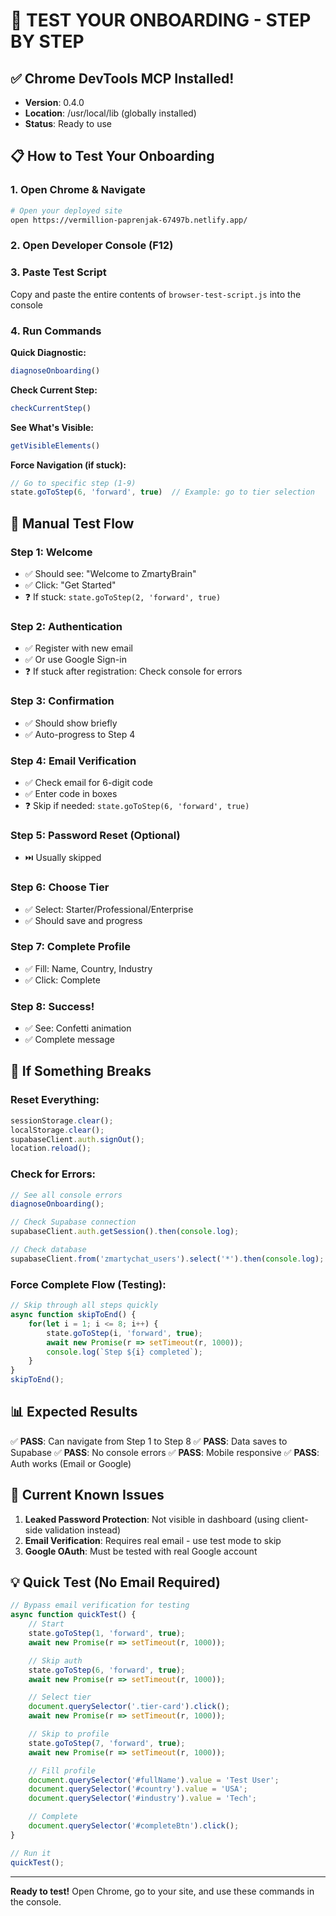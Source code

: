 # 🚀 TEST YOUR ONBOARDING - STEP BY STEP

## ✅ Chrome DevTools MCP Installed!
- **Version**: 0.4.0
- **Location**: /usr/local/lib (globally installed)
- **Status**: Ready to use

## 📋 How to Test Your Onboarding

### 1. Open Chrome & Navigate
```bash
# Open your deployed site
open https://vermillion-paprenjak-67497b.netlify.app/
```

### 2. Open Developer Console (F12)

### 3. Paste Test Script
Copy and paste the entire contents of `browser-test-script.js` into the console

### 4. Run Commands

**Quick Diagnostic:**
```javascript
diagnoseOnboarding()
```

**Check Current Step:**
```javascript
checkCurrentStep()
```

**See What's Visible:**
```javascript
getVisibleElements()
```

**Force Navigation (if stuck):**
```javascript
// Go to specific step (1-9)
state.goToStep(6, 'forward', true)  // Example: go to tier selection
```

## 🧪 Manual Test Flow

### Step 1: Welcome
- ✅ Should see: "Welcome to ZmartyBrain"
- ✅ Click: "Get Started"
- ❓ If stuck: `state.goToStep(2, 'forward', true)`

### Step 2: Authentication
- ✅ Register with new email
- ✅ Or use Google Sign-in
- ❓ If stuck after registration: Check console for errors

### Step 3: Confirmation
- ✅ Should show briefly
- ✅ Auto-progress to Step 4

### Step 4: Email Verification
- ✅ Check email for 6-digit code
- ✅ Enter code in boxes
- ❓ Skip if needed: `state.goToStep(6, 'forward', true)`

### Step 5: Password Reset (Optional)
- ⏭️ Usually skipped

### Step 6: Choose Tier
- ✅ Select: Starter/Professional/Enterprise
- ✅ Should save and progress

### Step 7: Complete Profile
- ✅ Fill: Name, Country, Industry
- ✅ Click: Complete

### Step 8: Success!
- ✅ See: Confetti animation
- ✅ Complete message

## 🔧 If Something Breaks

### Reset Everything:
```javascript
sessionStorage.clear();
localStorage.clear();
supabaseClient.auth.signOut();
location.reload();
```

### Check for Errors:
```javascript
// See all console errors
diagnoseOnboarding();

// Check Supabase connection
supabaseClient.auth.getSession().then(console.log);

// Check database
supabaseClient.from('zmartychat_users').select('*').then(console.log);
```

### Force Complete Flow (Testing):
```javascript
// Skip through all steps quickly
async function skipToEnd() {
    for(let i = 1; i <= 8; i++) {
        state.goToStep(i, 'forward', true);
        await new Promise(r => setTimeout(r, 1000));
        console.log(`Step ${i} completed`);
    }
}
skipToEnd();
```

## 📊 Expected Results

✅ **PASS**: Can navigate from Step 1 to Step 8
✅ **PASS**: Data saves to Supabase
✅ **PASS**: No console errors
✅ **PASS**: Mobile responsive
✅ **PASS**: Auth works (Email or Google)

## 🚨 Current Known Issues

1. **Leaked Password Protection**: Not visible in dashboard (using client-side validation instead)
2. **Email Verification**: Requires real email - use test mode to skip
3. **Google OAuth**: Must be tested with real Google account

## 💡 Quick Test (No Email Required)

```javascript
// Bypass email verification for testing
async function quickTest() {
    // Start
    state.goToStep(1, 'forward', true);
    await new Promise(r => setTimeout(r, 1000));

    // Skip auth
    state.goToStep(6, 'forward', true);
    await new Promise(r => setTimeout(r, 1000));

    // Select tier
    document.querySelector('.tier-card').click();
    await new Promise(r => setTimeout(r, 1000));

    // Skip to profile
    state.goToStep(7, 'forward', true);
    await new Promise(r => setTimeout(r, 1000));

    // Fill profile
    document.querySelector('#fullName').value = 'Test User';
    document.querySelector('#country').value = 'USA';
    document.querySelector('#industry').value = 'Tech';

    // Complete
    document.querySelector('#completeBtn').click();
}

// Run it
quickTest();
```

---

**Ready to test!** Open Chrome, go to your site, and use these commands in the console.
